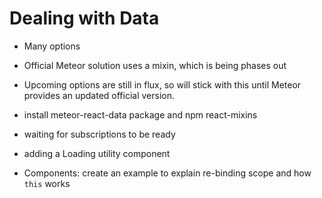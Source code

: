 # Dealing with Data
- Many options
- Official Meteor solution uses a mixin, which is being phases out
- Upcoming options are still in flux, so will stick with this until Meteor provides an updated official version.

- install meteor-react-data package and npm react-mixins
- waiting for subscriptions to be ready
- adding a Loading utility component
- Components: create an example to explain re-binding scope and how ```this``` works


